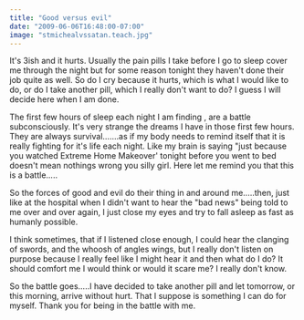 ```yaml
---
title: "Good versus evil"
date: "2009-06-06T16:48:00-07:00"
image: "stmichealvssatan.teach.jpg"
---
```


It's 3ish and it hurts. Usually the pain pills I take before I go to sleep cover me through the night but for some reason tonight they haven't done their job quite as well. So do I cry because it hurts, which is what I would like to do, or do I take another pill, which I really don't want to do? I guess I will decide here when I am done.

The first few hours of sleep each night I am finding , are a battle subconsciously. It's very strange the dreams I have in those first few hours. They are always survival.......as if my body needs to remind itself that it is really fighting for it's life each night. Like my brain is saying "just because you watched Extreme Home Makeover' tonight before you went to bed doesn't mean nothings wrong you silly girl. Here let me remind you that this is a battle.....

So the forces of good and evil do their thing in and around me.....then, just like at the hospital when I didn't want to hear the "bad news" being told to me over and over again, I just close my eyes and try to fall asleep as fast as humanly possible.

I think sometimes, that if I listened close enough, I could hear the clanging of swords, and the whoosh of angles wings, but I really don't listen on purpose because I really feel like I might hear it and then what do I do? It should comfort me I would think or would it scare me? I really don't know.

So the battle goes.....I have decided to take another pill and let tomorrow, or this morning, arrive without hurt. That I suppose is something I can do for myself.
Thank you for being in the battle with me.